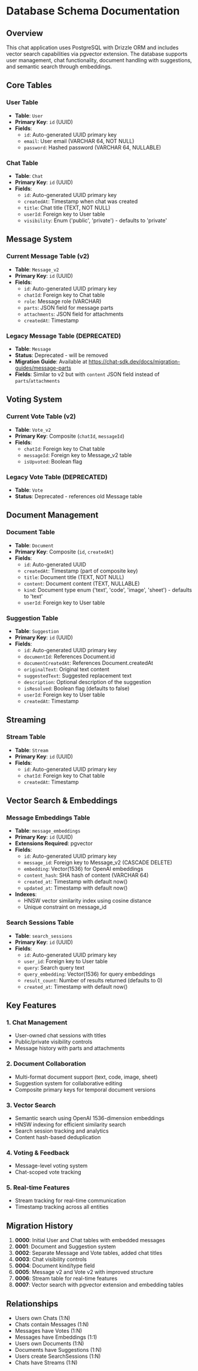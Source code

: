 # Database Schema Documentation

## Overview

This chat application uses PostgreSQL with Drizzle ORM and includes vector search capabilities via pgvector extension. The database supports user management, chat functionality, document handling with suggestions, and semantic search through embeddings.

## Core Tables

### User Table
- **Table**: `User`
- **Primary Key**: `id` (UUID)
- **Fields**:
  - `id`: Auto-generated UUID primary key
  - `email`: User email (VARCHAR 64, NOT NULL)
  - `password`: Hashed password (VARCHAR 64, NULLABLE)

### Chat Table
- **Table**: `Chat`
- **Primary Key**: `id` (UUID)
- **Fields**:
  - `id`: Auto-generated UUID primary key
  - `createdAt`: Timestamp when chat was created
  - `title`: Chat title (TEXT, NOT NULL)
  - `userId`: Foreign key to User table
  - `visibility`: Enum ('public', 'private') - defaults to 'private'

## Message System

### Current Message Table (v2)
- **Table**: `Message_v2`
- **Primary Key**: `id` (UUID)
- **Fields**:
  - `id`: Auto-generated UUID primary key
  - `chatId`: Foreign key to Chat table
  - `role`: Message role (VARCHAR)
  - `parts`: JSON field for message parts
  - `attachments`: JSON field for attachments
  - `createdAt`: Timestamp

### Legacy Message Table (DEPRECATED)
- **Table**: `Message`
- **Status**: Deprecated - will be removed
- **Migration Guide**: Available at https://chat-sdk.dev/docs/migration-guides/message-parts
- **Fields**: Similar to v2 but with `content` JSON field instead of `parts`/`attachments`

## Voting System

### Current Vote Table (v2)
- **Table**: `Vote_v2`
- **Primary Key**: Composite (`chatId`, `messageId`)
- **Fields**:
  - `chatId`: Foreign key to Chat table
  - `messageId`: Foreign key to Message_v2 table
  - `isUpvoted`: Boolean flag

### Legacy Vote Table (DEPRECATED)
- **Table**: `Vote`
- **Status**: Deprecated - references old Message table

## Document Management

### Document Table
- **Table**: `Document`
- **Primary Key**: Composite (`id`, `createdAt`)
- **Fields**:
  - `id`: Auto-generated UUID
  - `createdAt`: Timestamp (part of composite key)
  - `title`: Document title (TEXT, NOT NULL)
  - `content`: Document content (TEXT, NULLABLE)
  - `kind`: Document type enum ('text', 'code', 'image', 'sheet') - defaults to 'text'
  - `userId`: Foreign key to User table

### Suggestion Table
- **Table**: `Suggestion`
- **Primary Key**: `id` (UUID)
- **Fields**:
  - `id`: Auto-generated UUID primary key
  - `documentId`: References Document.id
  - `documentCreatedAt`: References Document.createdAt
  - `originalText`: Original text content
  - `suggestedText`: Suggested replacement text
  - `description`: Optional description of the suggestion
  - `isResolved`: Boolean flag (defaults to false)
  - `userId`: Foreign key to User table
  - `createdAt`: Timestamp

## Streaming

### Stream Table
- **Table**: `Stream`
- **Primary Key**: `id` (UUID)
- **Fields**:
  - `id`: Auto-generated UUID primary key
  - `chatId`: Foreign key to Chat table
  - `createdAt`: Timestamp

## Vector Search & Embeddings

### Message Embeddings Table
- **Table**: `message_embeddings`
- **Primary Key**: `id` (UUID)
- **Extensions Required**: pgvector
- **Fields**:
  - `id`: Auto-generated UUID primary key
  - `message_id`: Foreign key to Message_v2 (CASCADE DELETE)
  - `embedding`: Vector(1536) for OpenAI embeddings
  - `content_hash`: SHA hash of content (VARCHAR 64)
  - `created_at`: Timestamp with default now()
  - `updated_at`: Timestamp with default now()
- **Indexes**:
  - HNSW vector similarity index using cosine distance
  - Unique constraint on message_id

### Search Sessions Table
- **Table**: `search_sessions`
- **Primary Key**: `id` (UUID)
- **Fields**:
  - `id`: Auto-generated UUID primary key
  - `user_id`: Foreign key to User table
  - `query`: Search query text
  - `query_embedding`: Vector(1536) for query embeddings
  - `result_count`: Number of results returned (defaults to 0)
  - `created_at`: Timestamp with default now()

## Key Features

### 1. Chat Management
- User-owned chat sessions with titles
- Public/private visibility controls
- Message history with parts and attachments

### 2. Document Collaboration
- Multi-format document support (text, code, image, sheet)
- Suggestion system for collaborative editing
- Composite primary keys for temporal document versions

### 3. Vector Search
- Semantic search using OpenAI 1536-dimension embeddings
- HNSW indexing for efficient similarity search
- Search session tracking and analytics
- Content hash-based deduplication

### 4. Voting & Feedback
- Message-level voting system
- Chat-scoped vote tracking

### 5. Real-time Features
- Stream tracking for real-time communication
- Timestamp tracking across all entities

## Migration History

1. **0000**: Initial User and Chat tables with embedded messages
2. **0001**: Document and Suggestion system
3. **0002**: Separate Message and Vote tables, added chat titles
4. **0003**: Chat visibility controls
5. **0004**: Document kind/type field
6. **0005**: Message v2 and Vote v2 with improved structure
7. **0006**: Stream table for real-time features
8. **0007**: Vector search with pgvector extension and embedding tables

## Relationships

- Users own Chats (1:N)
- Chats contain Messages (1:N)
- Messages have Votes (1:N)
- Messages have Embeddings (1:1)
- Users own Documents (1:N)
- Documents have Suggestions (1:N)
- Users create SearchSessions (1:N)
- Chats have Streams (1:N)